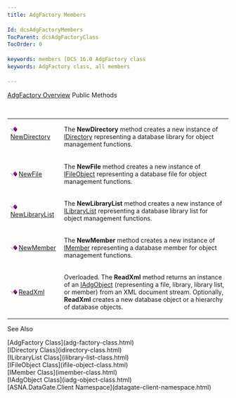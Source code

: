 ```yaml
---
title: AdgFactory Members

Id: dcsAdgFactoryMembers
TocParent: dcsAdgFactoryClass
TocOrder: 0

keywords: members [DCS 16.0 AdgFactory class
keywords: AdgFactory class, all members

---
```


[AdgFactory Overview](adg-factory-class.html) 
Public Methods

<br />

<table class="dtTABLE" id="table3" x-use-null-cells="x-use-null-cells" style="border-spacing: 0px" cellspacing="0">
          <colgroup span="1">
            <col span="1" style="WIDTH: 20%" />
            <col span="1" style="WIDTH: 70%" />
          </colgroup>
          <tr valign="top">
            <td colspan="1" rowspan="1">

<img alt="public property" src="images/public-method.gif" x-maintain-ratio="TRUE" width="15" height="11" border="0" /> [ NewDirectory](adg-factory-class-new-directory-method.html) 
</td>
            <td colspan="1" rowspan="1">

The **NewDirectory** method creates a new instance of [ IDirectory](idirectory-class.html) representing a database library for object management functions.
</td>
          </tr>
          <tr>
            <td colspan="1" rowspan="1">

<img alt="public property" src="images/public-method.gif" x-maintain-ratio="TRUE" width="15" height="11" border="0" /> [ NewFile](adg-factory-class-new-file-method.html) 
</td>
            <td colspan="1" rowspan="1">

The **NewFile** method creates a new instance of [ IFileObject](ifile-object-class.html) representing a database file for object management functions.
</td>
          </tr>
          <tr>
            <td colspan="1" rowspan="1">

<img alt="public property" src="images/public-method.gif" x-maintain-ratio="TRUE" width="15" height="11" border="0" /> [ NewLibraryList](adg-factory-class-new-library-list-method.html) 
</td>
            <td colspan="1" rowspan="1">

The **NewLibraryList** method creates a new instance of [ ILibraryList](ilibrary-list-class.html) representing a database library list for object management functions.
</td>
          </tr>
          <tr>
            <td colspan="1" rowspan="1">

<img alt="public property" src="images/public-method.gif" x-maintain-ratio="TRUE" width="15" height="11" border="0" /> [ NewMember](adg-factory-class-new-member-method.html) 
</td>
            <td colspan="1" rowspan="1">

The **NewMember** method creates a new instance of [ IMember](imember-class.html) representing a database member for object management functions.
</td>
          </tr>
          <tr>
            <td colspan="1" rowspan="1">

<img height="11" alt="public property" src="images/public-method.gif" width="15" border="0" x-maintain-ratio="TRUE" /> [ReadXml](adg-factory-class-read-xml-methods.html)
</td>
            <td colspan="1" rowspan="1">

Overloaded. The **ReadXml** method returns an instance of an [ IAdgObject](iadg-object-class.html) (representing a file, library, library list, or member) from an XML document stream. Optionally, **ReadXml** creates a new database object or a hierarchy of database objects.
</td>
          </tr>
</table>

See Also

<dl />
      [AdgFactory Class](adg-factory-class.html)
      <br />
      [IDirectory Class](idirectory-class.html)
      <br />
      [ILibraryList Class](ilibrary-list-class.html)
      <br />
      [IFileObject Class](ifile-object-class.html)
      <br />
      [IMember Class](imember-class.html)
      <br />
      [IAdgObject Class](iadg-object-class.html)
      <br />
      [ASNA.DataGate.Client Namespace](datagate-client-namespace.html)

